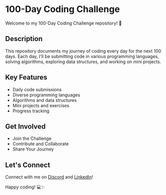 # 100-Day Coding Challenge

Welcome to my 100-Day Coding Challenge repository! 🚀

## Description
This repository documents my journey of coding every day for the next 100 days. Each day, I'll be submitting code in various programming languages, solving algorithms, exploring data structures, and working on mini projects.

## Key Features
- Daily code submissions
- Diverse programming languages
- Algorithms and data structures
- Mini projects and exercises
- Progress tracking

## Get Involved
- Join the Challenge
- Contribute and Collaborate
- Share Your Journey

## Let's Connect
Connect with me on [Discord](https://discord.gg/wbrncrqg) and [LinkedIn](https://www.linkedin.com/in/akshar-kalathiya-884401281/)!

Happy coding! 💻✨
